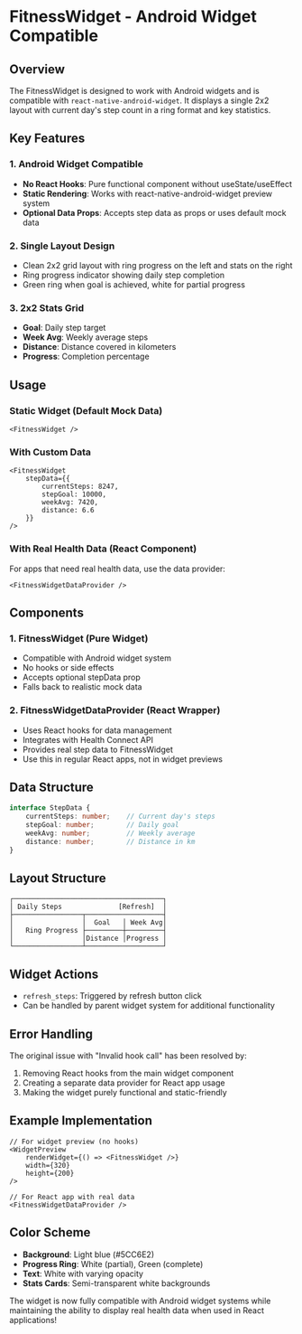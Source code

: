 # FitnessWidget - Android Widget Compatible

## Overview
The FitnessWidget is designed to work with Android widgets and is compatible with `react-native-android-widget`. It displays a single 2x2 layout with current day's step count in a ring format and key statistics.

## Key Features

### 1. Android Widget Compatible
- **No React Hooks**: Pure functional component without useState/useEffect
- **Static Rendering**: Works with react-native-android-widget preview system
- **Optional Data Props**: Accepts step data as props or uses default mock data

### 2. Single Layout Design
- Clean 2x2 grid layout with ring progress on the left and stats on the right
- Ring progress indicator showing daily step completion
- Green ring when goal is achieved, white for partial progress

### 3. 2x2 Stats Grid
- **Goal**: Daily step target
- **Week Avg**: Weekly average steps
- **Distance**: Distance covered in kilometers
- **Progress**: Completion percentage

## Usage

### Static Widget (Default Mock Data)
```tsx
<FitnessWidget />
```

### With Custom Data
```tsx
<FitnessWidget 
    stepData={{
        currentSteps: 8247,
        stepGoal: 10000,
        weekAvg: 7420,
        distance: 6.6
    }} 
/>
```

### With Real Health Data (React Component)
For apps that need real health data, use the data provider:
```tsx
<FitnessWidgetDataProvider />
```

## Components

### 1. FitnessWidget (Pure Widget)
- Compatible with Android widget system
- No hooks or side effects
- Accepts optional stepData prop
- Falls back to realistic mock data

### 2. FitnessWidgetDataProvider (React Wrapper)
- Uses React hooks for data management
- Integrates with Health Connect API
- Provides real step data to FitnessWidget
- Use this in regular React apps, not in widget previews

## Data Structure

```typescript
interface StepData {
    currentSteps: number;    // Current day's steps
    stepGoal: number;        // Daily goal
    weekAvg: number;         // Weekly average
    distance: number;        // Distance in km
}
```

## Layout Structure

```
┌─────────────────────────────────────┐
│ Daily Steps              [Refresh]  │
├─────────────────┬───────────────────┤
│                 │  Goal   │ Week Avg│
│   Ring Progress ├─────────┼─────────┤
│                 │Distance │Progress │
└─────────────────┴───────────────────┘
```

## Widget Actions

- `refresh_steps`: Triggered by refresh button click
- Can be handled by parent widget system for additional functionality

## Error Handling

The original issue with "Invalid hook call" has been resolved by:
1. Removing React hooks from the main widget component
2. Creating a separate data provider for React app usage
3. Making the widget purely functional and static-friendly

## Example Implementation

```tsx
// For widget preview (no hooks)
<WidgetPreview
    renderWidget={() => <FitnessWidget />}
    width={320}
    height={200}
/>

// For React app with real data
<FitnessWidgetDataProvider />
```

## Color Scheme

- **Background**: Light blue (#5CC6E2)
- **Progress Ring**: White (partial), Green (complete)
- **Text**: White with varying opacity
- **Stats Cards**: Semi-transparent white backgrounds

The widget is now fully compatible with Android widget systems while maintaining the ability to display real health data when used in React applications!
